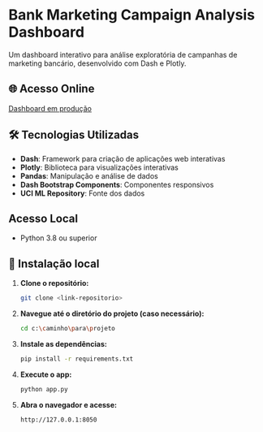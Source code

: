 # Bank Marketing Campaign Analysis Dashboard

Um dashboard interativo para análise exploratória de campanhas de marketing bancário, desenvolvido com Dash e Plotly.

## 🌐 Acesso Online

<a href="https://dashboard-2jmvjze3hretkbyht9vg63.streamlit.app/" target="_blank">Dashboard em produção</a>

## 🛠️ Tecnologias Utilizadas

- **Dash**: Framework para criação de aplicações web interativas
- **Plotly**: Biblioteca para visualizações interativas
- **Pandas**: Manipulação e análise de dados
- **Dash Bootstrap Components**: Componentes responsivos
- **UCI ML Repository**: Fonte dos dados

## Acesso Local
- Python 3.8 ou superior

## 🚀 Instalação local

1. **Clone o repositório:**
   ```bash
   git clone <link-repositorio>
   ```

2. **Navegue até o diretório do projeto (caso necessário):**
   ```bash
   cd c:\caminho\para\projeto
   ```

3. **Instale as dependências:**
   ```bash
   pip install -r requirements.txt
   ```

4. **Execute o app:**
   ```bash
   python app.py
   ```

5. **Abra o navegador e acesse:**
   ```
   http://127.0.0.1:8050
   ```
